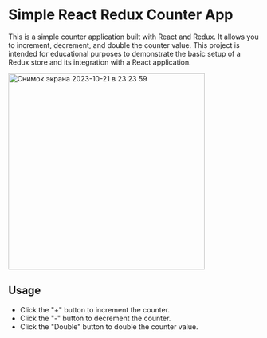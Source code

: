 # Simple React Redux Counter App

This is a simple counter application built with React and Redux. It allows you to increment, decrement, and double the counter value. This project is intended for educational purposes to demonstrate the basic setup of a Redux store and its integration with a React application.

<img width="394" alt="Снимок экрана 2023-10-21 в 23 23 59" src="https://github.com/impiia/react-redux-counter/assets/29872482/b9e42dbd-f8b9-41a1-a174-07e81605e668">

## Usage

- Click the "+" button to increment the counter.
- Click the "-" button to decrement the counter.
- Click the "Double" button to double the counter value.
